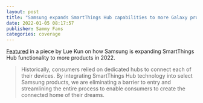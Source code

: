 ```yaml
---
layout: post
title: "Samsung expands SmartThings Hub capabilities to more Galaxy products during 2022"
date: 2022-01-05 08:17:57
publisher: Sammy Fans
categories: coverage 
---
```


[Featured][ln1] in a piece by Lue Kun on how Samsung is expanding SmartThings Hub functionality to more products in 2022.

> Historically, consumers relied on dedicated hubs to connect each of their devices. By integrating SmartThings Hub technology into select Samsung products, we are eliminating a barrier to entry and streamlining the entire process to enable consumers to create the connected home of their dreams. 

[ln1]: https://www.sammyfans.com/2022/01/05/samsung-expands-smartthings-hub-capabilities-to-more-galaxy-products-during-2022/ "Samsung expands SmartThings Hub capabilities to more Galaxy products during 2022"

